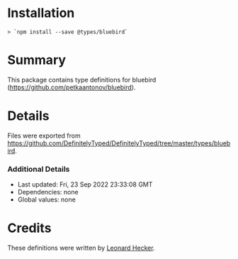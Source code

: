 # Installation

```terminal
> `npm install --save @types/bluebird`
```

# Summary

This package contains type definitions for bluebird (https://github.com/petkaantonov/bluebird).

# Details

Files were exported from https://github.com/DefinitelyTyped/DefinitelyTyped/tree/master/types/bluebird.

### Additional Details

 * Last updated: Fri, 23 Sep 2022 23:33:08 GMT
 * Dependencies: none
 * Global values: none

# Credits

These definitions were written by [Leonard Hecker](https://github.com/lhecker).
